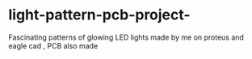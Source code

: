 # light-pattern-pcb-project-
Fascinating patterns of glowing LED lights made by me on proteus and eagle cad , PCB also made 
